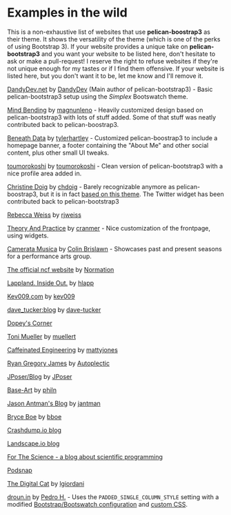 # Examples in the wild

This is a non-exhaustive list of websites that use **pelican-boostrap3** as their theme. It shows the versatility of
the theme (which is one of the perks of using Bootstrap 3). If your website provides a unique take on 
**pelican-bootstrap3** and you want your website to be listed here, don't hesitate to ask or make a pull-request! 
I reserve the right to refuse websites if they're not unique enough for my tastes or if I find them offensive. 
If your website is listed here, but you don't want it to be, let me know and I'll remove it.


[DandyDev.net](http://dandydev.net) by [DandyDev](https://github.com/DandyDev) (Main author of pelican-bootstrap3) - Basic pelican-bootstrap3 setup using the _Simplex_ Bootswatch theme.

[Mind Bending](http://mindbending.org/en) by [magnunleno](https://github.com/magnunleno) - Heavily customized design based on pelican-bootstrap3 with lots of stuff added. Some of that stuff was neatly contributed back to pelican-boostrap3.

[Beneath Data](http://beneathdata.com) by [tylerhartley](https://github.com/tylerhartley) - Customized pelican-boostrap3 to include a homepage banner, a footer containing the "About Me" and other social content, plus other small UI tweaks.

[toumorokoshi](http://toumorokoshi.github.io/) by [toumorokoshi](https://github.com/toumorokoshi) - Clean version of pelican-bootstrap3 with a nice profile area added in.

[Christine Doig](http://chdoig.github.io/) by [chdoig](https://github.com/chdoig) - Barely recognizable anymore as pelican-boostrap3, but it is in fact [based on this theme](http://chdoig.github.io/create-pelican-blog.html). The Twitter widget has been contributed back to pelican-bootstrap3

[Rebecca Weiss](https://rjweiss.github.io/) by [rjweiss](https://github.com/rjweiss)

[Theory And Practice](http://theoryandpractice.org/) by [cranmer](https://github.com/cranmer) - Nice customization of the frontpage, using widgets.

[Camerata Musica](https://colinbrislawn.github.io/CamerataMusica/) by [Colin Brislawn](https://www.github.com/colinbrislawn) - Showcases past and present seasons for a performance arts group.

[The official ncf website](http://www.ncf.io/) by [Normation](https://github.com/Normation)

[Lappland. Inside Out.](http://lappland.io/) by [hlapp](https://github.com/hlapp)

[Kev009.com](http://kev009.com/wp/) by [kev009](https://github.com/kev009)

[dave_tucker:blog](http://dtucker.co.uk/) by [dave-tucker](https://github.com/dave-tucker)

[Dopey's Corner](http://dopey.io/)

[Toni Mueller](http://www.tonimueller.org/) by [muellert](https://github.com/muellert)

[Caffeinated Engineering](https://caffeinatedengineering.github.io/) by [mattyjones](https://github.com/mattyjones)

[Ryan Gregory James](http://csc.ucdavis.edu/~rgjames/) by [Autoplectic](https://github.com/Autoplectic)

[JPoser/Blog](http://jposer.net/) by [JPoser](https://github.com/JPoser)

[Base-Art](http://base-art.net/) by [philn](https://github.com/philn)

[Jason Antman's Blog](http://blog.jasonantman.com/)  by [jantman](https://github.com/jantman)

[Bryce Boe](http://bryceboe.com/) by [bboe](https://github.com/bboe)

[Crashdump.io blog](http://blog.crashdump.io/)

[Landscape.io blog](https://blog.landscape.io/)

[For The Science - a blog about scientific programming](http://forthescience.org/blog/)

[Podsnap](http://blog.podsnap.com/)

[The Digital Cat](http://lgiordani.com/) by [lgiordani](https://github.com/lgiordani)

[droun.in](https://droun.in/) by [Pedro H.](https://github.com/digitalrounin) - Uses the `PADDED_SINGLE_COLUMN_STYLE` setting with a modified [Bootstrap/Bootswatch configuration](https://github.com/digitalrounin/bootswatch/tree/drounin/drounin) and [custom CSS](https://droun.in/css/custom.css).

